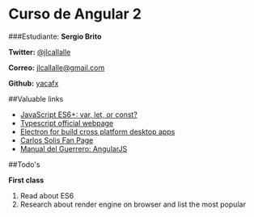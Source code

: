 Curso de Angular 2
===

###Estudiante: **Sergio Brito**

**Twitter:** [@jlcallalle](https://twitter.com/jlcallalle)  

**Correo:** [jlcallalle@gmail.com](mailto:jlcallalle@gmail.com)

**Github:** [yacafx](http://github.com/jlcallalle)


##Valuable links

* [JavaScript ES6+: var, let, or const?](https://medium.com/javascript-scene/javascript-es6-var-let-or-const-ba58b8dcde75#.vchewf8rk)
* [Typescript official webpage](https://www.typescriptlang.org/)
* [Electron for build cross platform desktop apps](http://electron.atom.io/)
* [Carlos Solis Fan Page](https://www.facebook.com/carlos.solis1337)
* [Manual del Guerrero: AngularJS](http://manualdelguerrero.com)


##Todo's

**First class**  

1. Read about ES6  
2. Research about render engine on browser and list the most popular